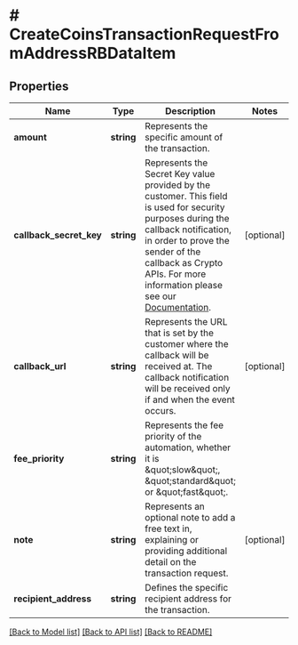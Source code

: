 # # CreateCoinsTransactionRequestFromAddressRBDataItem

## Properties

Name | Type | Description | Notes
------------ | ------------- | ------------- | -------------
**amount** | **string** | Represents the specific amount of the transaction. |
**callback_secret_key** | **string** | Represents the Secret Key value provided by the customer. This field is used for security purposes during the callback notification, in order to prove the sender of the callback as Crypto APIs. For more information please see our [Documentation](https://developers.cryptoapis.io/technical-documentation/general-information/callbacks#callback-security). | [optional]
**callback_url** | **string** | Represents the URL that is set by the customer where the callback will be received at. The callback notification will be received only if and when the event occurs. | [optional]
**fee_priority** | **string** | Represents the fee priority of the automation, whether it is \&quot;slow\&quot;, \&quot;standard\&quot; or \&quot;fast\&quot;. |
**note** | **string** | Represents an optional note to add a free text in, explaining or providing additional detail on the transaction request. | [optional]
**recipient_address** | **string** | Defines the specific recipient address for the transaction. |

[[Back to Model list]](../../README.md#models) [[Back to API list]](../../README.md#endpoints) [[Back to README]](../../README.md)
